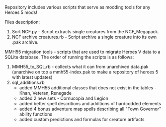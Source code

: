 Repository includes various scripts that serve as modding tools for any Heroes 5 mods!

Files description:

1. Sort NCF.py - Script extracts single creatures from the NCF_Megapack.
2. NCF archive creatures.rb - Script archive a single creature into its own .pak archive.


MMH55 migration tools - scripts that are used to migrate Heroes V data to a SQLite database.
The order of running the scripts is as follows:
1. MMH55_to_SQL.rb - collects what it can from unarchived data.pak (unarchive on top a mmh55-index.pak to make a repository of heroes 5 with latest updates)
2. sql_additions.rb 
   - added MMH55 additional classes that does not exist in the tables - Khan, Veteran, Renegade
   - added 2 new sets - Cornucopia and Legion
   - added better spell descritions and additions of hardcodded elements
   - added 4 bonus adventure map spells describing all "Town Governor" ability functions
   - added custom predictions and formulas for creature artifacts
